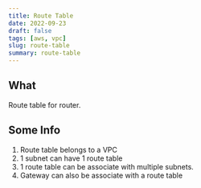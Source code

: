 ```yaml
---
title: Route Table
date: 2022-09-23
draft: false
tags: [aws, vpc]
slug: route-table
summary: route-table
---
```


## What

Route table for router.

## Some Info

1. Route table belongs to a VPC
1. 1 subnet can have 1 route table
1. 1 route table can be associate with multiple subnets.
1. Gateway can also be associate with a route table
